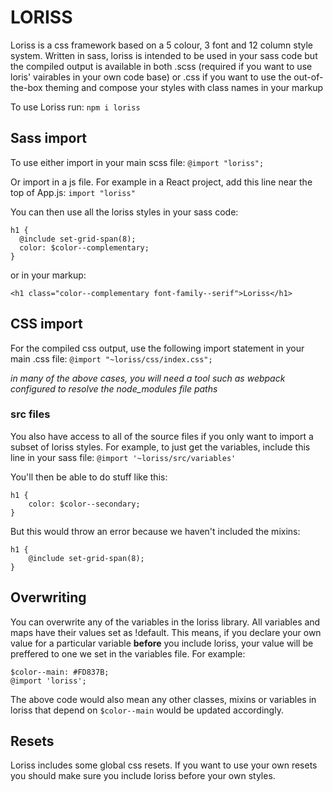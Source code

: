 # LORISS

Loriss is a css framework based on a 5 colour, 3 font and 12 column 
style system. Written in sass, loriss is intended to be used in your 
sass code but the compiled output is available in both .scss 
(required if you want to use loris' vairables in your own 
code base) or .css if you want to use the out-of-the-box theming and 
compose your styles with class names in your markup

To use Loriss run:
`npm i loriss`

## Sass import
To use either import in your main scss file:
`@import "loriss";`

Or import in a js file. For example in a React project, add this line 
near the top of App.js:
`import "loriss"`

You can then use all the loriss styles in your sass code:
```
h1 {
  @include set-grid-span(8);
  color: $color--complementary;
}
```

or in your markup:
```
<h1 class="color--complementary font-family--serif">Loriss</h1>
```

## CSS import
For the compiled css output, use the following import statement in your 
main .css file:
`@import "~loriss/css/index.css";`


_in many of the above cases, you will need a tool such as webpack 
configured to resolve the node_modules file paths_

### src files
You also have access to all of the source files if you only want to 
import a subset of loriss styles. For example, to just get the 
variables, include this line in your sass file:
`@import '~loriss/src/variables'`

You'll then be able to do stuff like this:
```
h1 {
    color: $color--secondary;
}
```

But this would throw an error because we haven't included the mixins:
```
h1 {
    @include set-grid-span(8);
}
```

## Overwriting
You can overwrite any of the variables in the loriss library. All variables 
and maps have their values set as !default. This means, if you declare your own 
value for a particular variable **before** you include loriss, your value will 
be preffered to one we set in the variables file. For example:
```
$color--main: #FD837B;
@import 'loriss';
```
The above code would also mean any other classes, mixins or variables in loriss 
that depend on `$color--main` would be updated accordingly.

## Resets
Loriss includes some global css resets. If you want to use your own resets 
you should make sure you include loriss before your own styles. 